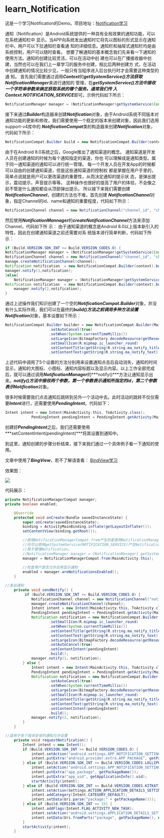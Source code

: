 # learn_Notification
这是一个学习Notification的Demo。项目地址：[Notification学习](https://github.com/crazymen-nanke/learn_Notification)



通知（Notiﬁcation）是Android系统提供的一种具有全局效果的通知功能，可以在系统通知栏中 显示。当APP向系统发出通知时它将先以图标的形式显示在通知栏中。用户可以下拉通知栏查看通 知的详细信息。通知栏和抽屉式通知栏均是由系统控制，用户可以随时查看。 想要了解通知的基本概念我们先来看一下通知的使用方法。通知的创建比较灵活，可以在活动中创 建也可以在广播接收器中创建，当然也可以在我们上一章学习的服务中创建，相比后两种创建方 式，在活动中创建通知的情况比较少见，一般只有当程序进入后台执行时才会需要这种类型的通 知。 首先我们需要通过调用***Context***的***getSystemService()***方法获取***NotiﬁcationManager***来进行通知的 管理，在***getSystemService()***方法中接收一个字符串参数来确定获取系统的哪个服务。通常我们传 入***Context.NOTIFICATION_SERVICE***即可。示例代码如下所示：

```java
NotificationManager manager = (NotificationManager)getSystemService(Context.NOTIFICATION_SERVICE);
```

接下来通过***Builder***构造器来创建***Notification***对象，由于Android系统不同版本对通知功能的更新和修改，我们需要使用一个稳定的版本来创建对象，因此我们选用support-v4库中的 ***NotiﬁcationCompat***类的构造器来创建***Notification***对象，代码如下所示：

```java
NotificationCompat.Builder build = new NotificationCompat.Builder(context).build();
```

由于在Android 8.0系统之后，Google推出了通知渠道的概念。 通知渠道是开发人员在创建通知的时候为每个通知指定的渠道，你也 可以理解成是通知类型。属于同一通知渠道的通知可以进行统一管理。 每一个开发人员在开发App的时候都可以自由的创建通知渠道，但是这些通知渠道的控制权 都是掌握在用户手里的，简单点说就是用户可以更改渠道的重要性，从而决定通知的提示状 态，是弹出提示，震动提示，声音提示等等。 这种操作也很好的提高了用户的体验，不会像之前不管是什么通知都会从顶部弹出提示。 所以接下来我们需要创建***NotiﬁcationChannel***，创建的方法也不难，首先创建 ***NotiﬁcationChannel***对象，指定Channel的id、name和通知的重要程度，代码如下所示：

```java
NotificationChannel channel = new NotificationChannel("channel_id", "channel_name",               NotificationManager.IMPORTANCE_DEFAULT);
```

然后使用***NotiﬁcationMannager***的***createNotiﬁcationChannel***方法来添加Channel，代码如下所 示：
由于通知渠道的概念是Android 8.0以上版本新引入的特性，因此在创建通知渠道之前还需要对系 统版本进行简单判断，代码如下所示：

```java
if (Build.VERSION.SDK_INT >= Build.VERSION_CODES.O) {
NotificationManager manager = (NotificationManager)getSystemService(Context.NOTIFICATION_SERVICE);
NotificationChannel channel = new NotificationChannel("channel_id", "channel_name",               NotificationManager.IMPORTANCE_DEFAULT);
manage.createNotificationChannel(channel);
Notification notification  = new NotificationCompat.Builder(context).build();
manager.notify(1,notification);
}else{
    NotificationManager manager = (NotificationManager)getSystemService(Context.NOTIFICATION_SERVICE);
Notification notification  = new NotificationCompat.Builder(context).build();
    manager.notify(2,notification);
}
```



通过上述操作我们知识创建了一个空的***NotificationCompat.Builder***对象，并没有什么实际作用，我们可以在最终的***build()***方法之前调用多种方法设置***Notiﬁcation***对象，基本设置如下所示：

```java
NotificationCompat.Builder builder = new NotificationCompat.Builder(MainActivity.this)
    				.setAutoCancel(true)                
    				.setWhen(System.currentTimeMillis())
                    .setLargeIcon(BitmapFactory.decodeResource(getResources(), R.mipmap.message))
                    .setSmallIcon(R.mipmap.ic_launcher_round)
                    .setContentTitle(getString(R.string.ma_notify_title))
                    .setContentText(getString(R.string.ma_notify_text));
```

上述代码中调用了5个设置的方法分别用来设置通知点击后自动消失，通知的时间显示，通知的大图标、小图标、通知内容标题以及显示内容。以上工作全部完成后，就可以通过调用***NotiﬁcationManager***的***notify()***方法让通知显示出 来。***notify()***方法中接收两个参数，第一个参数表示通知所指定的id，第二个参数表示***Notiﬁcation***对象。

很多时候需要我们点击通知后跳转到另外一个活动中去。此时活动的跳转不仅仅需要***Intent***进行，还需要使用***PendingIntent***。代码如下：

```java
Intent intent = new Intent(MainActivity.this, ToActivity.class);
            PendingIntent pendingIntent = PendingIntent.getActivity(MainActivity.this,0,intent,0);
```

创建好***PendingIntent***之后，我们还需要使用***setContentIntent(pendingIntent)***将其设置到通知中。



到这里，通知创建的步骤分析结束，接下来我们通过一个具体例子看一下通知的使用。

文章中使用了***BingView***，若不了解请查看： [BindView学习](http://blog.crazymen.cn/2020/09/14/viewBinding%E5%AD%A6%E4%B9%A0/)



效果图：

![](http://zl.crazymen.cn/images/20201007.gif)



代码展示：

```java
private NotificationManagerCompat manager;
private boolean enabled;

    @Override
    protected void onCreate(Bundle savedInstanceState) {
        super.onCreate(savedInstanceState);
        binding = ActivityMainBinding.inflate(getLayoutInflater());
        setContentView(binding.getRoot());

        //使用NotificationManagerCompat.from产生的是使用NotificationManagerCompat对象。
        //也可以使用getSystemService(NOTIFICATION_SERVICE)产生NotificationManager对象。
        //用于管理Notification。
        //NotificationManager manager = (NotificationManager) getSystemService(NOTIFICATION_SERVICE);
        manager = NotificationManagerCompat.from(MainActivity.this);
        
        //检查用户是否允许应用显示通知
        enabled = manager.areNotificationsEnabled();
    }

```



```java
//发出通知
    private void sendNotify() {
         if (Build.VERSION.SDK_INT >= Build.VERSION_CODES.O) {
            NotificationChannel channel = new NotificationChannel("notify", "This Notification's name", NotificationManager.IMPORTANCE_HIGH);
            manager.createNotificationChannel(channel);
            Intent intent = new Intent(MainActivity.this, ToActivity.class);
            PendingIntent pendingIntent = PendingIntent.getActivity(MainActivity.this, 0, intent, 0);
            Notification notification = new NotificationCompat.Builder(MainActivity.this, "notify")
                    .setSmallIcon(R.mipmap.ic_launcher_round)
                    .setWhen(System.currentTimeMillis())
                    .setContentTitle(getString(R.string.ma_notify_title))
                    .setContentText(getString(R.string.ma_notify_text))
                    .setLargeIcon(BitmapFactory.decodeResource(getResources(), R.mipmap.message))
                    .setAutoCancel(true)
                    .setContentIntent(pendingIntent)
                    .build();
            manager.notify(1, notification);
        } else {
            Intent intent = new Intent(MainActivity.this, ToActivity.class);
            PendingIntent pendingIntent = PendingIntent.getActivity(MainActivity.this, 0, intent, 0);
            Notification notification = new NotificationCompat.Builder(MainActivity.this)
                    .setAutoCancel(true)
                    .setWhen(System.currentTimeMillis())
                    .setLargeIcon(BitmapFactory.decodeResource(getResources(), R.mipmap.message))
                    .setSmallIcon(R.mipmap.ic_launcher_round)
                    .setContentTitle(getString(R.string.ma_notify_title))
                    .setContentText(getString(R.string.ma_notify_text))
                    .setContentIntent(pendingIntent)
                    .build();
            manager.notify(2, notification);
        }
    }
```



```java
//适用于各个版本安卓的通知允许设置
    private void requestNotification() {
        Intent intent = new Intent();
        if (Build.VERSION.SDK_INT >= Build.VERSION_CODES.O) {
            intent.setAction("android.settings.APP_NOTIFICATION_SETTINGS");
            intent.putExtra("android.provider.extra.APP_PACKAGE", getPackageName());
        } else if (Build.VERSION.SDK_INT >= Build.VERSION_CODES.LOLLIPOP) {  //5.0
            intent.setAction("android.settings.APP_NOTIFICATION_SETTINGS");
            intent.putExtra("app_package", getPackageName());
            intent.putExtra("app_uid", getApplicationInfo().uid);
            startActivity(intent);
        } else if (Build.VERSION.SDK_INT == Build.VERSION_CODES.KITKAT) {  //4.4
            intent.setAction(Settings.ACTION_APPLICATION_DETAILS_SETTINGS);
            intent.addCategory(Intent.CATEGORY_DEFAULT);
            intent.setData(Uri.parse("package:" + getPackageName()));
        } else if (Build.VERSION.SDK_INT >= 15) {
            intent.addFlags(Intent.FLAG_ACTIVITY_NEW_TASK);
            intent.setAction("android.settings.APPLICATION_DETAILS_SETTINGS");
            intent.setData(Uri.fromParts("package", getPackageName(), null));
        }
        startActivity(intent);
    }
```

